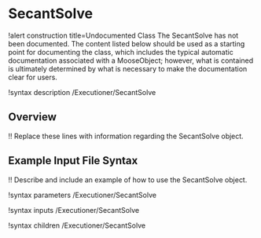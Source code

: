 # SecantSolve

!alert construction title=Undocumented Class
The SecantSolve has not been documented. The content listed below should be used as a starting point for
documenting the class, which includes the typical automatic documentation associated with a
MooseObject; however, what is contained is ultimately determined by what is necessary to make the
documentation clear for users.

!syntax description /Executioner/SecantSolve

## Overview

!! Replace these lines with information regarding the SecantSolve object.

## Example Input File Syntax

!! Describe and include an example of how to use the SecantSolve object.

!syntax parameters /Executioner/SecantSolve

!syntax inputs /Executioner/SecantSolve

!syntax children /Executioner/SecantSolve
